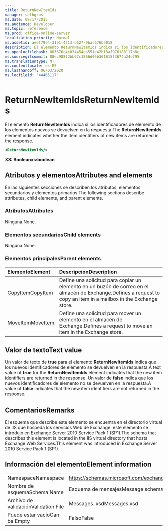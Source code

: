 ```yaml
---
title: ReturnNewItemIds
manager: sethgros
ms.date: 09/17/2015
ms.audience: Developer
ms.topic: reference
ms.prod: office-online-server
localization_priority: Normal
ms.assetid: aeef79e4-31e1-4213-b627-9bac676be018
description: El elemento ReturnNewItemIds indica si los identificadores de elemento de los elementos nuevos se devuelven en la respuesta.
ms.openlocfilehash: 003676c4c034454aa551e42bf3af976183117b8c
ms.sourcegitcommit: 88ec988f2bb67c1866d06b361615f3674a24e795
ms.translationtype: MT
ms.contentlocale: es-ES
ms.lasthandoff: 06/03/2020
ms.locfileid: "44465117"
---
```

# <a name="returnnewitemids"></a><span data-ttu-id="ac8ea-103">ReturnNewItemIds</span><span class="sxs-lookup"><span data-stu-id="ac8ea-103">ReturnNewItemIds</span></span>

<span data-ttu-id="ac8ea-104">El elemento **ReturnNewItemIds** indica si los identificadores de elemento de los elementos nuevos se devuelven en la respuesta.</span><span class="sxs-lookup"><span data-stu-id="ac8ea-104">The **ReturnNewItemIds** element indicates whether the item identifiers of new items are returned in the response.</span></span> 
  
```XML
<ReturnNewItemIds/>
```

 <span data-ttu-id="ac8ea-105">**XS: Boolean**</span><span class="sxs-lookup"><span data-stu-id="ac8ea-105">**xs:boolean**</span></span>
## <a name="attributes-and-elements"></a><span data-ttu-id="ac8ea-106">Atributos y elementos</span><span class="sxs-lookup"><span data-stu-id="ac8ea-106">Attributes and elements</span></span>

<span data-ttu-id="ac8ea-107">En las siguientes secciones se describen los atributos, elementos secundarios y elementos primarios.</span><span class="sxs-lookup"><span data-stu-id="ac8ea-107">The following sections describe attributes, child elements, and parent elements.</span></span>
  
### <a name="attributes"></a><span data-ttu-id="ac8ea-108">Atributos</span><span class="sxs-lookup"><span data-stu-id="ac8ea-108">Attributes</span></span>

<span data-ttu-id="ac8ea-109">Ninguna.</span><span class="sxs-lookup"><span data-stu-id="ac8ea-109">None.</span></span>
  
### <a name="child-elements"></a><span data-ttu-id="ac8ea-110">Elementos secundarios</span><span class="sxs-lookup"><span data-stu-id="ac8ea-110">Child elements</span></span>

<span data-ttu-id="ac8ea-111">Ninguna.</span><span class="sxs-lookup"><span data-stu-id="ac8ea-111">None.</span></span>
  
### <a name="parent-elements"></a><span data-ttu-id="ac8ea-112">Elementos principales</span><span class="sxs-lookup"><span data-stu-id="ac8ea-112">Parent elements</span></span>

|<span data-ttu-id="ac8ea-113">**Elemento**</span><span class="sxs-lookup"><span data-stu-id="ac8ea-113">**Element**</span></span>|<span data-ttu-id="ac8ea-114">**Descripción**</span><span class="sxs-lookup"><span data-stu-id="ac8ea-114">**Description**</span></span>|
|:-----|:-----|
|[<span data-ttu-id="ac8ea-115">CopyItem</span><span class="sxs-lookup"><span data-stu-id="ac8ea-115">CopyItem</span></span>](copyitem.md) <br/> |<span data-ttu-id="ac8ea-116">Define una solicitud para copiar un elemento en un buzón de correo en el almacén de Exchange.</span><span class="sxs-lookup"><span data-stu-id="ac8ea-116">Defines a request to copy an item in a mailbox in the Exchange store.</span></span>  <br/> |
|[<span data-ttu-id="ac8ea-117">MoveItem</span><span class="sxs-lookup"><span data-stu-id="ac8ea-117">MoveItem</span></span>](moveitem.md) <br/> |<span data-ttu-id="ac8ea-118">Define una solicitud para mover un elemento en el almacén de Exchange.</span><span class="sxs-lookup"><span data-stu-id="ac8ea-118">Defines a request to move an item in the Exchange store.</span></span>  <br/> |
   
## <a name="text-value"></a><span data-ttu-id="ac8ea-119">Valor de texto</span><span class="sxs-lookup"><span data-stu-id="ac8ea-119">Text value</span></span>

<span data-ttu-id="ac8ea-120">Un valor de texto de **true** para el elemento **ReturnNewItemIds** indica que los nuevos identificadores de elemento se devuelven en la respuesta.</span><span class="sxs-lookup"><span data-stu-id="ac8ea-120">A text value of **true** for the **ReturnNewItemIds** element indicates that the new item identifiers are returned in the response.</span></span> <span data-ttu-id="ac8ea-121">Un valor de **false** indica que los nuevos identificadores de elemento no se devuelven en la respuesta.</span><span class="sxs-lookup"><span data-stu-id="ac8ea-121">A value of **false** indicates that the new item identifiers are not returned in the response.</span></span> 
  
## <a name="remarks"></a><span data-ttu-id="ac8ea-122">Comentarios</span><span class="sxs-lookup"><span data-stu-id="ac8ea-122">Remarks</span></span>

<span data-ttu-id="ac8ea-123">El esquema que describe este elemento se encuentra en el directorio virtual de IIS que hospeda los servicios Web de Exchange. este elemento se introdujo en Exchange Server 2010 Service Pack 1 (SP1).</span><span class="sxs-lookup"><span data-stu-id="ac8ea-123">The schema that describes this element is located in the IIS virtual directory that hosts Exchange Web Services.This element was introduced in Exchange Server 2010 Service Pack 1 (SP1).</span></span>
  
## <a name="element-information"></a><span data-ttu-id="ac8ea-124">Información del elemento</span><span class="sxs-lookup"><span data-stu-id="ac8ea-124">Element information</span></span>

|||
|:-----|:-----|
|<span data-ttu-id="ac8ea-125">Namespace</span><span class="sxs-lookup"><span data-stu-id="ac8ea-125">Namespace</span></span>  <br/> |https://schemas.microsoft.com/exchange/services/2006/messages  <br/> |
|<span data-ttu-id="ac8ea-126">Nombre de esquema</span><span class="sxs-lookup"><span data-stu-id="ac8ea-126">Schema Name</span></span>  <br/> |<span data-ttu-id="ac8ea-127">Esquema de mensajes</span><span class="sxs-lookup"><span data-stu-id="ac8ea-127">Message schema</span></span>  <br/> |
|<span data-ttu-id="ac8ea-128">Archivo de validación</span><span class="sxs-lookup"><span data-stu-id="ac8ea-128">Validation File</span></span>  <br/> |<span data-ttu-id="ac8ea-129">Messages. xsd</span><span class="sxs-lookup"><span data-stu-id="ac8ea-129">Messages.xsd</span></span>  <br/> |
|<span data-ttu-id="ac8ea-130">Puede estar vacío</span><span class="sxs-lookup"><span data-stu-id="ac8ea-130">Can be Empty</span></span>  <br/> |<span data-ttu-id="ac8ea-131">Falso</span><span class="sxs-lookup"><span data-stu-id="ac8ea-131">False</span></span>  <br/> |
   

